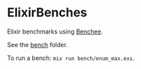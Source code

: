 # ElixirBenches

Elixir benchmarks using [Benchee]().

See the [bench](bench) folder.

To run a bench: `mix run bench/enum_max.exs`.
